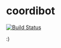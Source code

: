 # coordibot

[![Build Status](https://travis-ci.org/jcperez/coordibot.svg?branch=master)](https://travis-ci.org/jcperez/coordibot)

:)
